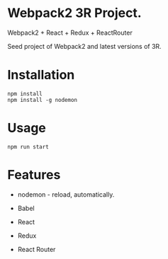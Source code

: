 # Webpack2 3R Project.

Webpack2 + React + Redux + ReactRouter

Seed project of Webpack2 and latest versions of 3R.

# Installation

```
npm install
npm install -g nodemon
```

# Usage

```
npm run start
```

# Features

* nodemon - reload, automatically.

* Babel

* React

* Redux

* React Router